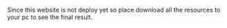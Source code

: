 Since this website is not deploy yet so place download all the resources to your pc to see the final result.
